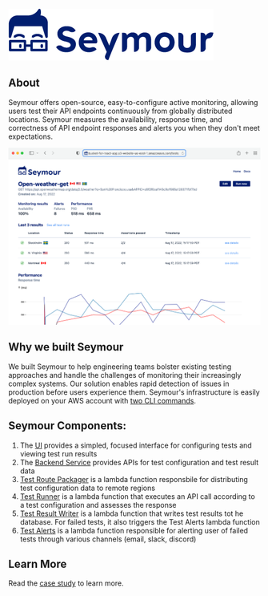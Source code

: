 [![seymour](./../public/images/logo_with_text.png)](https://seymour-active-monitoring.github.io/seymour-website/)

## About

Seymour offers open-source, easy-to-configure active monitoring, allowing users test their API endpoints continuously from globally distributed locations. Seymour measures the availability, response time, and correctness of API endpoint responses and alerts you when they don't meet expectations. 

![Test results page](./../public/images/results_screenshot.png)

## Why we built Seymour

We built Seymour to help engineering teams bolster existing testing approaches and handle the challenges of monitoring their increasingly complex systems. Our solution enables rapid detection of issues in production before users experience them. Seymour's infrastructure is easily deployed on your AWS account with [two CLI commands](https://github.com/seymour-active-monitoring/infra-setup).


## Seymour Components:

1. The [UI](https://github.com/seymour-active-monitoring/tests-ui) provides a simpled, focused interface for configuring tests and viewing test run results
2. The [Backend Service](https://github.com/seymour-active-monitoring/tests-crud) provides APIs for test configuration and test result data
3. [Test Route Packager](https://github.com/seymour-active-monitoring/test-route-packager) is a lambda function responsbile for distributing test configuration data to remote regions
4. [Test Runner](https://github.com/seymour-active-monitoring/test-runner) is a lambda function that executes an API call according to a test configuration and assesses the response
5. [Test Result Writer](https://github.com/seymour-active-monitoring/test-result-writer) is a lambda function that writes test results tot he database. For failed tests, it also triggers the Test Alerts lambda function
6. [Test Alerts](https://github.com/seymour-active-monitoring/test-alerts) is a lambda function responsible for alerting user of failed tests through various channels (email, slack, discord)

## Learn More
Read the [case study](https://seymour-active-monitoring.github.io/seymour-website/) to learn more.

